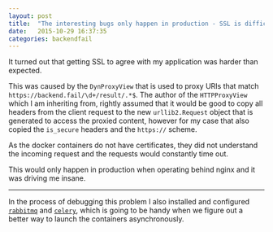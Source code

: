 ```yaml
---
layout: post
title:  "The interesting bugs only happen in production - SSL is difficult"
date:   2015-10-29 16:37:35
categories: backendfail
---
```

It turned out that getting SSL to agree with my application was harder than expected.

This was caused by the `DynProxyView` that is used to proxy URIs that match `https://backend.fail/\d+/result/.*$`.
The author of the `HTTPProxyView` which I am inheriting from, rightly assumed that it would be good to
copy all headers from the client request to the new `urllib2.Request` object that is generated to access the
proxied content, however for my case that also copied the `is_secure` headers and the `https://` scheme.

As the docker containers do not have certificates, they did not understand the incoming request and the requests would
constantly time out.

This would only happen in production when operating behind nginx and it was driving me insane.

----

In the process of debugging this problem I also installed and configured [`rabbitmq`](https://www.rabbitmq.com/)
 and [`celery`](http://docs.celeryproject.org/en/latest/whatsnew-3.1.html), which is going to be handy when we figure
 out a better way to launch the containers asynchronously.
